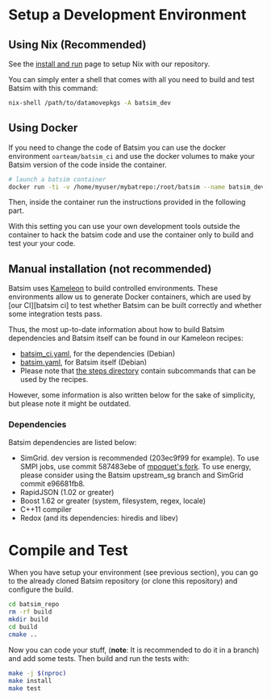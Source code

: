 # Setup a Development Environment

## Using Nix (**Recommended**)

See the [install and run](run_batsim.md) page to setup Nix with our
repository.

You can simply enter a shell that comes with all you need to build and
test Batsim with this command:
```sh
nix-shell /path/to/datamovepkgs -A batsim_dev
```

## Using Docker

If you need to change the code of Batsim you can use the docker environment ``oarteam/batsim_ci``
and use the docker volumes to make your Batsim version of the code inside the container.
```bash
# launch a batsim container
docker run -ti -v /home/myuser/mybatrepo:/root/batsim --name batsim_dev oarteam/batsim_ci bash
```
Then, inside the container run the instructions provided in the following part.

With this setting you can use your own development tools outside the
container to hack the batsim code and use the container only to build
and test your your code.

## Manual installation (not recommended)

Batsim uses [Kameleon](http://kameleon.imag.fr/index.html) to build controlled
environments. These environments allow us to generate Docker containers, which
are used by [our CI][batsim ci] to test
whether Batsim can be built correctly and whether some integration tests pass.

Thus, the most up-to-date information about how to build Batsim dependencies
and Batsim itself can be found in our Kameleon recipes:
  - [batsim_ci.yaml](../environments/batsim_ci.yaml), for the dependencies (Debian)
  - [batsim.yaml](../environments/batsim.yaml), for Batsim itself (Debian)
  - Please note that [the steps directory](../environments/steps/) contain
    subcommands that can be used by the recipes.

However, some information is also written below for the sake of simplicity, but
please note it might be outdated.

### Dependencies

Batsim dependencies are listed below:
-   SimGrid. dev version is recommended (203ec9f99 for example).
    To use SMPI jobs, use commit 587483ebe of
    [mpoquet's fork](https://github.com/mpoquet/simgrid/).
    To use energy, please consider using the Batsim upstream_sg branch and
    SimGrid commit e96681fb8.
-   RapidJSON (1.02 or greater)
-   Boost 1.62 or greater (system, filesystem, regex, locale)
-   C++11 compiler
-   Redox (and its dependencies: hiredis and libev)


# Compile and Test

When you have setup your environment (see previous section), you can
go to the already cloned Batsim repository (or clone this repository)
and configure the build.

```sh
cd batsim_repo
rm -rf build
mkdir build
cd build
cmake ..
```

Now you can code your stuff, (**note**: It is recommended to do it in a branch)
and add some tests. Then build and run the tests with:

```sh
make -j $(nproc)
make install
make test
```
